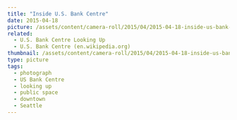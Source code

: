 ```yaml
---
title: "Inside U.S. Bank Centre"
date: 2015-04-18
picture: /assets/content/camera-roll/2015/04/2015-04-18-inside-us-bank-centre/20150418_221924432_iOS.jpg
related:
  - U.S. Bank Centre Looking Up
  - U.S. Bank Centre (en.wikipedia.org)
thumbnail: /assets/content/camera-roll/2015/04/2015-04-18-inside-us-bank-centre/20150418_221924432_iOS-thumbnail.jpg
type: picture
tags:
  - photograph
  - US Bank Centre
  - looking up
  - public space
  - downtown
  - Seattle
---
```


